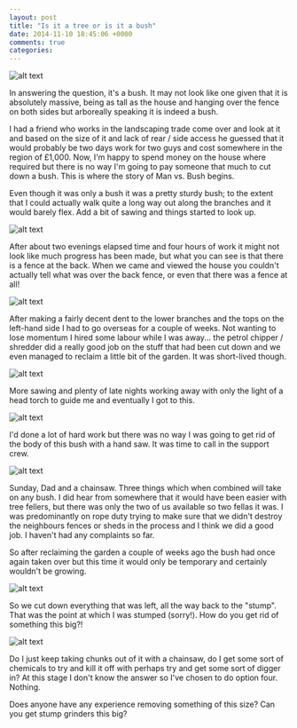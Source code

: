 ```yaml
---
layout: post
title: "Is it a tree or is it a bush"
date: 2014-11-10 18:45:06 +0000
comments: true
categories: 
---
```


![alt text](https://allenar.github.com/images/IMG_21.JPG "Before")

In answering the question, it's a bush. It may not look like one given that it is absolutely massive, being as tall as the house and hanging over the fence on both sides but arboreally speaking it is indeed a bush.

I had a friend who works in the landscaping trade come over and look at it and based on the size of it and lack of rear / side access he guessed that it would probably be two days work for two guys and cost somewhere in the region of £1,000. Now, I'm happy to spend money on the house where required but there is no way I'm going to pay someone that much to cut down a bush. This is where the story of Man vs. Bush begins.

Even though it was only a bush it was a pretty sturdy bush; to the extent that I could actually walk quite a long way out along the branches and it would barely flex. Add a bit of sawing and things started to look up.

![alt text](https://allenar.github.com/images/IMG_022.JPG "Man Plus Saw")

After about two evenings elapsed time and four hours of work it might not look like much progress has been made, but what you can see is that there is a fence at the back. When we came and viewed the house you couldn't actually tell what was over the back fence, or even that there was a fence at all!

![alt text](https://allenar.github.com/images/IMG_023.JPG "Beware the Foreman!")

After making a fairly decent dent to the lower branches and the tops on the left-hand side I had to go overseas for a couple of weeks. Not wanting to lose momentum I hired some labour while I was away... the petrol chipper / shredder did a really good job on the stuff that had been cut down and we even managed to reclaim a little bit of the garden. It was short-lived though.

![alt text](https://allenar.github.com/images/IMG_024.JPG "Labour")

More sawing and plenty of late nights working away with only the light of a head torch to guide me and eventually I got to this.

![alt text](https://allenar.github.com/images/IMG_025.JPG "Getting There")

I'd done a lot of hard work but there was no way I was going to get rid of the body of this bush with a hand saw. It was time to call in the support crew.

![alt text](https://allenar.github.com/images/IMG_026.JPG "Tree Fellas")

Sunday, Dad and a chainsaw. Three things which when combined will take on any bush. I did hear from somewhere that it would have been easier with tree fellers, but there was only the two of us available so two fellas it was. I was predominantly on rope duty trying to make sure that we didn't destroy the neighbours fences or sheds in the process and I think we did a good job. I haven't had any complaints so far.

So after reclaiming the garden a couple of weeks ago the bush had once again taken over but this time it would only be temporary and certainly wouldn't be growing.

![alt text](https://allenar.github.com/images/IMG_027.JPG "Piles")

So we cut down everything that was left, all the way back to the "stump". That was the point at which I was stumped (sorry!). How do you get rid of something this big?!

![alt text](https://allenar.github.com/images/IMG_028.JPG "Stumped")

Do I just keep taking chunks out of it with a chainsaw, do I get some sort of chemicals to try and kill it off with perhaps try and get some sort of digger in? At this stage I don't know the answer so I've chosen to do option four. Nothing.

Does anyone have any experience removing something of this size? Can  you get stump grinders this big?